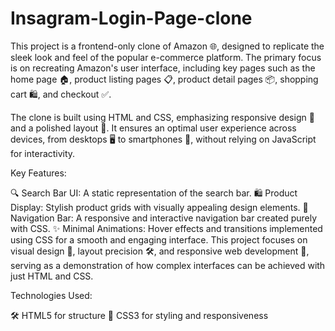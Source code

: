 # Insagram-Login-Page-clone

This project is a frontend-only clone of Amazon 🌐, designed to replicate the sleek look and feel of the popular e-commerce platform. The primary focus is on recreating Amazon's user interface, including key pages such as the home page 🏠, product listing pages 📋, product detail pages 📦, shopping cart 🛍️, and checkout ✅.

The clone is built using HTML and CSS, emphasizing responsive design 📱 and a polished layout 🎨. It ensures an optimal user experience across devices, from desktops 🖥️ to smartphones 📲, without relying on JavaScript for interactivity.

Key Features:

🔍 Search Bar UI: A static representation of the search bar.
🛍️ Product Display: Stylish product grids with visually appealing design elements.
📂 Navigation Bar: A responsive and interactive navigation bar created purely with CSS.
✨ Minimal Animations: Hover effects and transitions implemented using CSS for a smooth and engaging interface.
This project focuses on visual design 🎨, layout precision 🛠️, and responsive web development 🌟, serving as a demonstration of how complex interfaces can be achieved with just HTML and CSS.

Technologies Used:

🛠️ HTML5 for structure
🎨 CSS3 for styling and responsiveness
